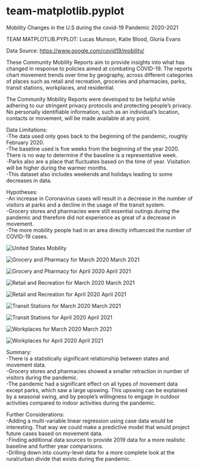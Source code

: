 # team-matplotlib.pyplot
Mobility Changes in the U.S during the covid-19 Pandemic 2020-2021

TEAM MATPLOTLIB.PYPLOT: Lucas Munson, Katie  Blood, Gloria Evans

Data Source: https://www.google.com/covid19/mobility/ 

These Community Mobility Reports aim to provide insights into what has changed in response to policies aimed at combating COVID-19. The reports chart movement trends over time by geography, across different categories of places such as retail and recreation, groceries and pharmacies, parks, transit stations, workplaces, and residential.

The Community Mobility Reports were developed to be helpful while adhering to our stringent privacy protocols and protecting people’s privacy. No personally identifiable information, such as an individual’s location, contacts or movement, will be made available at any point.

Data Limitations:  
-The data used only goes back to the beginning of the pandemic, roughly February 2020.  
-The baseline used is five weeks from the beginning of the year 2020. There is no way to determine if the baseline is a representative week.   
-Parks also are a place that fluctuates based on the time of year. Visitation will be higher during the warmer months.   
-This dataset also includes weekends and holidays leading to some decreases in data. 


Hypotheses:  
-An increase in Coronavirus cases will result in a decrease in the number of visitors at parks and a decline in the usage of the transit system.  
-Grocery stores and pharmacies were still essential outings during the pandemic and therefore did not experience as great of a decrease in movement.  
-The more mobility people had in an area directly influenced the number of COVID-19 cases.

![United States Mobility](https://user-images.githubusercontent.com/77282780/117511350-8e58c880-af5b-11eb-9073-aea5a3b83a7e.png)

![Grocery and Pharmacy for March 2020   March 2021](https://user-images.githubusercontent.com/77282780/117511323-81d47000-af5b-11eb-895c-216274ba3e0e.png)

![Grocery and Pharmacy for April 2020   April 2021](https://user-images.githubusercontent.com/77282780/117511217-59e50c80-af5b-11eb-89ce-6438bb985162.png)

![Retail and Recreation for March 2020   March 2021](https://user-images.githubusercontent.com/77282780/117511398-a4ff1f80-af5b-11eb-80ce-74c1d589f5aa.png)

![Retail and Recreation for April 2020   April 2021](https://user-images.githubusercontent.com/77282780/117511408-a92b3d00-af5b-11eb-92d4-5d22b1698429.png)

![Transit Stations for March 2020   March 2021](https://user-images.githubusercontent.com/77282780/117511441-b9dbb300-af5b-11eb-80d8-6bca8cefb5ce.png)

![Transit Stations for April 2020   April 2021](https://user-images.githubusercontent.com/77282780/117511449-bd6f3a00-af5b-11eb-8a28-503bd28eada1.png)

![Workplaces for March 2020   March 2021](https://user-images.githubusercontent.com/77282780/117511466-c102c100-af5b-11eb-9319-0349f964eb93.png)

![Workplaces for April 2020   April 2021](https://user-images.githubusercontent.com/77282780/117511483-c5c77500-af5b-11eb-927c-ad256b40b05d.png)





Summary:  
-There is a statistically significant relationship between states and movement data.   
-Grocery stores and pharmacies showed a smaller retraction in number of visitors during the pandemic.   
-The pandemic had a significant effect on all types of movement data except parks, which saw a large upswing. This upswing can be explained by a seasonal swing, and by people’s willingness to engage in outdoor activities compared to indoor activities during the pandemic.   


Further Considerations:  
-Adding a multi-variable linear regression using case data would be interesting. That way we could make a predictive model that would project future cases based on movement data.   
-Finding additional data sources to provide 2019 data for a more realistic baseline and further year comparisons.   
-Drilling down into county-level data for a more complete look at the rural/urban divide that exists during the pandemic.   












